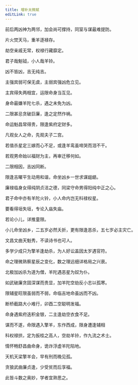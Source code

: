 ```yaml
---
title: 增补太微赋
editLink: true
---
```


前后两凶神为两邻，加会尚可撑持，同室与谋最难提防。

片火焚天马，重羊逐禄存。

劫空亲戚无常，权禄行藏靡定。

君子哉魁钺，小人哉羊铃。

凶不皆凶，吉无纯吉。

主强宾弱可保无虞，主弱宾强凶危立见。

主宾得失两相宜，运限命身当互见。

身命最嫌羊陀七杀，遇之未免为凶。

二限甚忌贪破巨廉，逢之定然作祸。

命运魁昌常得贵，限逢紫府定财多。

凡观女人之命，先观夫子二宫。

若值杀星定三嫁而心不足，或逢羊鸾虽啼哭而泪不干。

若观男命始以福财为主，再审迁移何如。

二限相因，吉凶同断。

限逢吉曜平生动用和谐，命坐凶乡一世求谋龃龉。

廉禄临身女得纯阴贞洁之德，同梁守命男得阳纯中正之心。

君子命中亦有羊陀火铃，小人命内岂无科禄权星。

要看得垣失垣，专论入庙失庙。

若论小儿，详推童限。

小儿命坐凶乡，二五岁必然夭折，更有限逢恶杀，五七岁必主灾亡。

文昌文曲天魁秀，不读诗书也可人。

多学少成只为擎羊逢劫杀，为人好讼盖因太岁遇官符。

命之理微熟察星辰之变化，数之理远细详格局之兴衰。

北极加凶杀为道为僧，羊陀遇恶星为奴为仆。

如武破廉贪固深谋而贵显，加羊陀空劫反小志以孤寒。

限辅星旺限虽弱而不弱，命临吉地命虽凶而不凶。

断桥截路大小难行，卯酉二空聪明发福。

命身遇紫府迭积金银，二主逢劫空衣食不足。

谋而不遂，命限遇入擎羊，东作西成，限身遭逢辅相

科权禄拱，定为扳桂之高人，空劫羊铃，作九流之术士。

情怀畅舒昌曲命身，诡诈浮虚羊陀陷地。

天机天梁擎羊会，早有刑而晚见孤。

贪狼武曲廉贞逢，少受贫而后享福。

此皆斗数之奥妙，学者宜熟思之。

